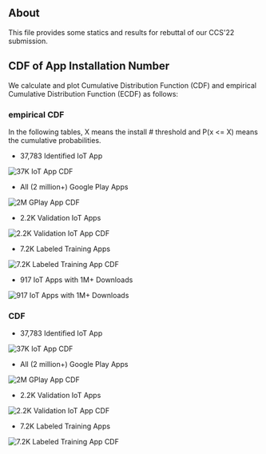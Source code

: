 ## About

This file provides some statics and results for rebuttal of our CCS'22 submission.

## CDF of App Installation Number

We calculate and plot Cumulative Distribution Function (CDF) and empirical Cumulative Distribution Function (ECDF) as follows:

### empirical CDF

In the following tables, X means the install # threshold and P(x <= X) means the cumulative probabilities.

* 37,783 Identified IoT App

![37K IoT App CDF](ccs_rebuttal_data/ecdf_37k.png)

* All (2 million+) Google Play Apps

![2M GPlay App CDF](ccs_rebuttal_data/ecdf_2m.png)

* 2.2K Validation IoT Apps

![2.2K Validation IoT App CDF](ccs_rebuttal_data/ecdf_2K_validation.png)

* 7.2K Labeled Training Apps

![7.2K Labeled Training App CDF](ccs_rebuttal_data/ecdf_training_set.png)

* 917 IoT Apps with 1M+ Downloads

![917 IoT Apps with 1M+ Downloads](ccs_rebuttal_data/ecdf_917_apps.png)

### CDF

* 37,783 Identified IoT App

![37K IoT App CDF](ccs_rebuttal_data/37k_cdf_new.png)

* All (2 million+) Google Play Apps

![2M GPlay App CDF](ccs_rebuttal_data/2M_app_cdf.png)

* 2.2K Validation IoT Apps

![2.2K Validation IoT App CDF](ccs_rebuttal_data/2200_validation_cdf.png)

* 7.2K Labeled Training Apps

![7.2K Labeled Training App CDF](ccs_rebuttal_data/training_set_cdf.png)
